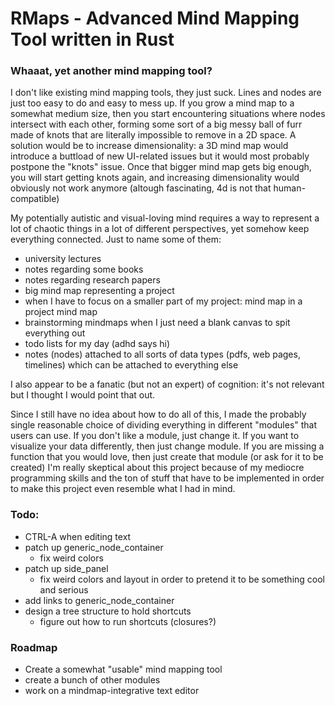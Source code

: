 
# RMaps - Advanced Mind Mapping Tool written in Rust

### Whaaat, yet another mind mapping tool?
I don't like existing mind mapping tools, they just suck. Lines and nodes are just too easy to do and easy to mess up.
If you grow a mind map to a somewhat medium size, then you start encountering situations where nodes intersect with each other, forming some sort of a big messy ball of furr made of knots that are literally impossible to remove in a 2D space. A solution would be to increase dimensionality: a 3D mind map would introduce a buttload
of new UI-related issues but it would most probably postpone the "knots" issue. 
Once that bigger mind map gets big enough, you will start getting knots again, and increasing dimensionality would obviously
not work anymore (altough fascinating, 4d is not that human-compatible)

My potentially autistic and visual-loving mind requires a way to represent a lot of chaotic things in a lot of different
perspectives, yet somehow keep everything connected. 
Just to name some of them:
- university lectures
- notes regarding some books
- notes regarding research papers
- big mind map representing a project
- when I have to focus on a smaller part of my project: mind map in a project mind map
- brainstorming mindmaps when I just need a blank canvas to spit everything out
- todo lists for my day (adhd says hi)
- notes (nodes) attached to all sorts of data types (pdfs, web pages, timelines) which can be attached to everything else

I also appear to be a fanatic (but not an expert) of cognition: it's not relevant but I thought I would point that out.

Since I still have no idea about how to do all of this, I made the probably single reasonable choice of dividing everything
in different "modules" that users can use. If you don't like a module, just change it. If you want to visualize your data
differently, then just change module. If you are missing a function that you would love, then just create that module (or ask
for it to be created)
I'm really skeptical about this project because of my mediocre programming skills and the ton of stuff that have to be
implemented in order to make this project even resemble what I had in mind. 
    

### Todo:
- CTRL-A when editing text
- patch up generic_node_container
    - fix weird colors
- patch up side_panel
    - fix weird colors and layout in order to pretend it to be something cool and serious
- add links to generic_node_container
- design a tree structure to hold shortcuts
    - figure out how to run shortcuts (closures?) 

### Roadmap
- Create a somewhat "usable" mind mapping tool
- create a bunch of other modules
- work on a mindmap-integrative text editor
